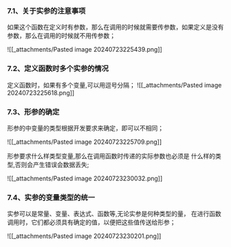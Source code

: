 ### 7.1、关于实参的注意事项

如果这个函数在定义时有参数，那么在调用的时候就需要传参数，如果定义是没有参数，那么在调用的时候就不用传参数；

![[_attachments/Pasted image 20240723225439.png]]

### 7.2、定义函数时多个实参的情况

定义函数时，如果有多个变量,可以用逗号分隔；
![[_attachments/Pasted image 20240723225618.png]]

### 7.3、形参的确定

形参的中变量的类型根据开发要求来确定，即可以不相同；

![[_attachments/Pasted image 20240723225709.png]]

形参要求什么样类型变量,那么在调用函数时传递的实际参数也必须是 什么样的类型,否则会产生错误会数据丢失;

![[_attachments/Pasted image 20240723230032.png]]

### 7.4、实参的变量类型的统一

实参可以是常量、变量、表达式、函数等,无论实参是何种类型的量， 在进行函数调用时，它们都必须具有确定的值，以便把这些值传送给形参；

![[_attachments/Pasted image 20240723230201.png]]
